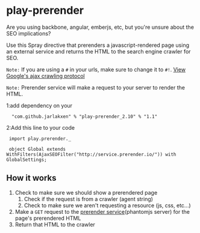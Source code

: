 play-prerender
===============

Are you using backbone, angular, emberjs, etc, but you're unsure about the SEO implications?

Use this Spray directive that prerenders a javascript-rendered page using an external service and returns the HTML to the search engine crawler for SEO.

`Note:` If you are using a `#` in your urls, make sure to change it to `#!`. [View Google's ajax crawling protocol](https://developers.google.com/webmasters/ajax-crawling/docs/getting-started)

`Note:` Prerender service will make a request to your server to render the HTML.

1:add dependency on your 

      "com.github.jarlakxen" % "play-prerender_2.10" % "1.1"

2:Add this line to your code


     import play.prerender._
     
     object Global extends WithFilters(AjaxSEOFilter("http://service.prerender.io/")) with GlobalSettings;


## How it works
1. Check to make sure we should show a prerendered page
    1. Check if the request is from a crawler (agent string)
    2. Check to make sure we aren't requesting a resource (js, css, etc...)
2. Make a `GET` request to the [prerender service](https://github.com/prerender/prerender)(phantomjs server) for the page's prerendered HTML
3. Return that HTML to the crawler
